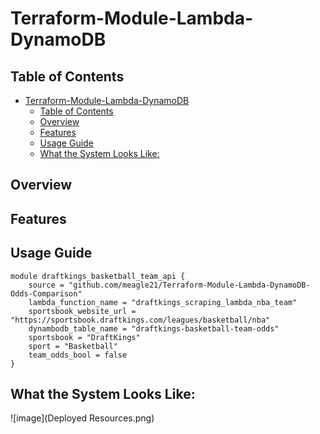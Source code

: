 # Terraform-Module-Lambda-DynamoDB

## Table of Contents
- [Terraform-Module-Lambda-DynamoDB](#terraform-module-lambda-dynamodb)
  - [Table of Contents](#table-of-contents)
  - [Overview](#overview)
  - [Features](#features)
  - [Usage Guide](#usage-guide)
  - [What the System Looks Like:](#what-the-system-looks-like)

## Overview 

## Features

## Usage Guide
``` 
module draftkings_basketball_team_api {
    source = "github.com/meagle21/Terraform-Module-Lambda-DynamoDB-Odds-Comparison"
    lambda_function_name = "draftkings_scraping_lambda_nba_team"
    sportsbook_website_url = "https://sportsbook.draftkings.com/leagues/basketball/nba"
    dynambodb_table_name = "draftkings-basketball-team-odds"
    sportsbook = "DraftKings"
    sport = "Basketball"
    team_odds_bool = false
} 
```

## What the System Looks Like:
![image](Deployed Resources.png)